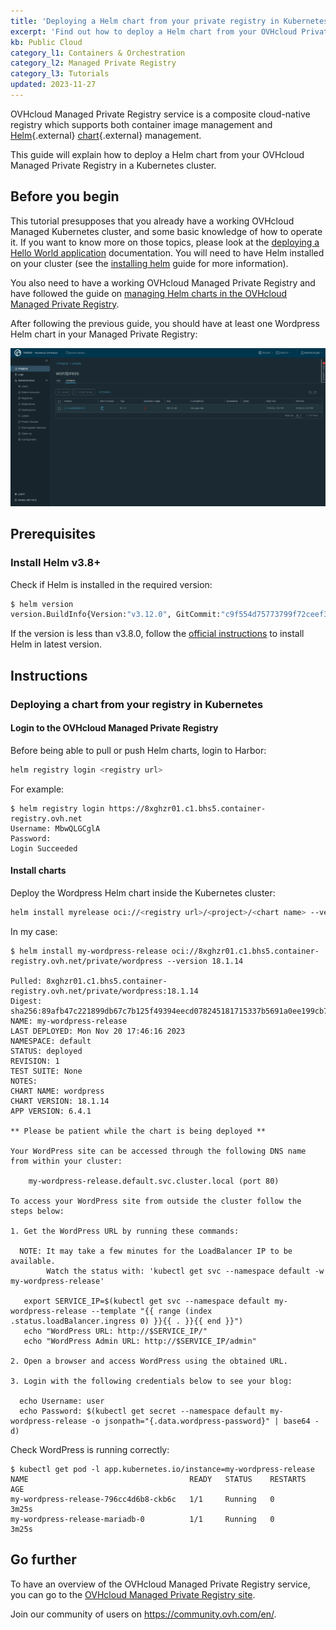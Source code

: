 ```yaml
---
title: 'Deploying a Helm chart from your private registry in Kubernetes'
excerpt: 'Find out how to deploy a Helm chart from your OVHcloud Private Registry in a Kubernetes cluster'
kb: Public Cloud
category_l1: Containers & Orchestration
category_l2: Managed Private Registry
category_l3: Tutorials
updated: 2023-11-27
---
```


OVHcloud Managed Private Registry service is a composite cloud-native registry which supports both container image management and [Helm](https://helm.sh/){.external} [chart](https://helm.sh/docs/topics/charts/){.external} management.

This guide will explain how to deploy a Helm chart from your OVHcloud Managed Private Registry in a Kubernetes cluster.

## Before you begin

This tutorial presupposes that you already have a working OVHcloud Managed Kubernetes cluster, and some basic knowledge of how to operate it. If you want to know more on those topics, please look at the [deploying a Hello World application](/pages/public_cloud/containers_orchestration/managed_kubernetes/deploying-hello-world) documentation. You will need to have Helm installed on your cluster (see the [installing helm](/pages/public_cloud/containers_orchestration/managed_kubernetes/installing-helm) guide for more information).

You also need to have a working OVHcloud Managed Private Registry and have followed the guide on [managing Helm charts in the OVHcloud Managed Private Registry](/pages/public_cloud/containers_orchestration/managed_private_registry/using-helm-charts).

After following the previous guide, you should have at least one Wordpress Helm chart in your Managed Private Registry:

![Helm charts in OVHcloud Managed Private Registry](images/helm-chart-in-ovh-private-registry.png)

## Prerequisites

### Install Helm v3.8+

Check if Helm is installed in the required version:

```bash
$ helm version
version.BuildInfo{Version:"v3.12.0", GitCommit:"c9f554d75773799f72ceef38c51210f1842a1dea", GitTreeState:"clean", GoVersion:"go1.20.3"}
```

If the version is less than v3.8.0, follow the [official instructions](https://helm.sh/docs/intro/install/) to install Helm in latest version.

## Instructions

### Deploying a chart from your registry in Kubernetes

#### Login to the OVHcloud Managed Private Registry

Before being able to pull or push Helm charts, login to Harbor:

```bash
helm registry login <registry url>
```

For example:

```console
$ helm registry login https://8xghzr01.c1.bhs5.container-registry.ovh.net
Username: MbwQLGCglA
Password: 
Login Succeeded
```

#### Install charts

Deploy the Wordpress Helm chart inside the Kubernetes cluster:

```bash
helm install myrelease oci://<registry url>/<project>/<chart name> --version <version>
```

In my case:

```console
$ helm install my-wordpress-release oci://8xghzr01.c1.bhs5.container-registry.ovh.net/private/wordpress --version 18.1.14

Pulled: 8xghzr01.c1.bhs5.container-registry.ovh.net/private/wordpress:18.1.14
Digest: sha256:89afb47c221899db67c7b125f49394eecd078245181715337b5691a0ee199cb7
NAME: my-wordpress-release
LAST DEPLOYED: Mon Nov 20 17:46:16 2023
NAMESPACE: default
STATUS: deployed
REVISION: 1
TEST SUITE: None
NOTES:
CHART NAME: wordpress
CHART VERSION: 18.1.14
APP VERSION: 6.4.1

** Please be patient while the chart is being deployed **

Your WordPress site can be accessed through the following DNS name from within your cluster:

    my-wordpress-release.default.svc.cluster.local (port 80)

To access your WordPress site from outside the cluster follow the steps below:

1. Get the WordPress URL by running these commands:

  NOTE: It may take a few minutes for the LoadBalancer IP to be available.
        Watch the status with: 'kubectl get svc --namespace default -w my-wordpress-release'

   export SERVICE_IP=$(kubectl get svc --namespace default my-wordpress-release --template "{{ range (index .status.loadBalancer.ingress 0) }}{{ . }}{{ end }}")
   echo "WordPress URL: http://$SERVICE_IP/"
   echo "WordPress Admin URL: http://$SERVICE_IP/admin"

2. Open a browser and access WordPress using the obtained URL.

3. Login with the following credentials below to see your blog:

  echo Username: user
  echo Password: $(kubectl get secret --namespace default my-wordpress-release -o jsonpath="{.data.wordpress-password}" | base64 -d)

```

Check WordPress is running correctly:

```console
$ kubectl get pod -l app.kubernetes.io/instance=my-wordpress-release
NAME                                    READY   STATUS    RESTARTS   AGE
my-wordpress-release-796cc4d6b8-ckb6c   1/1     Running   0          3m25s
my-wordpress-release-mariadb-0          1/1     Running   0          3m25s

```

## Go further

To have an overview of the OVHcloud Managed Private Registry service, you can go to the [OVHcloud Managed Private Registry site](/products/public-cloud-containers-orchestration-managed-private-registry).

Join our community of users on <https://community.ovh.com/en/>.
